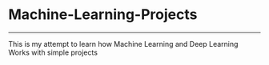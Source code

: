 # Machine-Learning-Projects
---

This is my attempt to learn how Machine Learning and Deep Learning Works with simple projects

